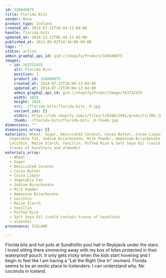 ```yaml
---
id: 326846075
title: Florida Bits
vendor: None
product_type: Iceland
created_at: 2014-07-22T20:04:12-04:00
handle: florida-bits
updated_at: 2024-12-12T06:44:13-05:00
published_at: 2011-06-02T14:34:00-04:00
tags: ""
status: active
admin_graphql_api_id: gid://shopify/Product/326846075
images:
  - id: 763752435
    alt: Florida Bits
    position: 1
    product_id: 326846075
    created_at: 2014-07-22T20:04:13-04:00
    updated_at: 2014-07-22T20:04:13-04:00
    admin_graphql_api_id: gid://shopify/ProductImage/763752435
    width: 1024
    height: 1024
    src: ./florida-bits/florida-bits__0.jpg
    variant_ids: []
    oldSrc: https://cdn.shopify.com/s/files/1/0589/2901/products/IMG_3896.jpeg?v=1406073853
    thumb: ./florida-bits/florida-bits__0-thumb.jpg
dimensions: ""
dimensions_array: []
materials: Wheat, Sugar, Desiccated Coconut, Cocoa Butter, Cocoa Liquor,
  Vegetable Fat, Sodium Bicarbonate, Milk Powder, Ammonium Bicarbonate,
  Lecithin, Maize Starch, Vanillin, Puffed Rice & Salt Soya Oil (could contain
  traces of hazelnuts and almonds)
materials_array:
  - Wheat
  - Sugar
  - Desiccated Coconut
  - Cocoa Butter
  - Cocoa Liquor
  - Vegetable Fat
  - Sodium Bicarbonate
  - Milk Powder
  - Ammonium Bicarbonate
  - Lecithin
  - Maize Starch
  - Vanillin
  - Puffed Rice
  - Salt Soya Oil (could contain traces of hazelnuts
  - almonds)
provenance: ICELAND

---
```


Florida bits and hot pots at Sundhöllin pool hall in Reykjavik under the stars. I loved sitting there simmering away with my box of bites protected in their waterproof pouch. It only gets tricky when the kids start hovering and I begin to feel like I am having a “Let the Right One In” moment. Florida seems to be an exotic place to Icelanders. I can understand why. No coconuts in Iceland.